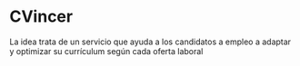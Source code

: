 # CVincer
La idea trata de un servicio que ayuda a los candidatos a empleo a adaptar y optimizar su currículum según cada oferta laboral
